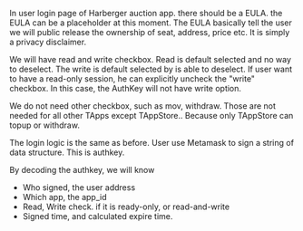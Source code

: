 In user login page of Harberger auction app. there should be a EULA. the EULA can be a placeholder at this moment. The EULA basically tell the user we will public release the ownership of seat, address, price etc. It is simply a privacy disclaimer. 

We will have read and write checkbox. Read is default selected and no way to deselect. The write is default selected by is able to deselect. If user want to have a read-only session, he can explicitly uncheck the "write" checkbox. In this case, the AuthKey will not have write option.

We do not need other checkbox, such as mov, withdraw. Those are not needed for all other TApps except TAppStore.. Because only TAppStore can topup or withdraw.

The login logic is the same as before. User use Metamask to sign a string of data structure. This is authkey. 

By decoding the authkey, we will know 
- Who signed, the user address
- Which app, the app_id
- Read, Write check. if it is ready-only, or read-and-write
- Signed time, and calculated expire time.